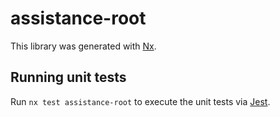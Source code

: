 # assistance-root

This library was generated with [Nx](https://nx.dev).

## Running unit tests

Run `nx test assistance-root` to execute the unit tests via [Jest](https://jestjs.io).
